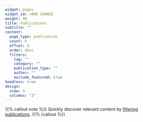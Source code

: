 ```yaml
---
widget: pages
widget_id: nAME CHANGE
weight: 90
title: Publications
subtitle: ""
content:
  page_type: publication
  count: 6
  offset: 0
  order: desc
  filters:
    tag: ""
    category: ""
    publication_type: ""
    author: ""
    exclude_featured: true
headless: true
design:
  view: 4
  columns: "2"
---
```


{{% callout note %}}
Quickly discover relevant content by [filtering publications](./publication/).
{{% /callout %}}
